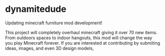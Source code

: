 # dynamitedude
Updating minecraft furniture mod development!

This project will completely overhaul minecraft giving it over 70 new items. From outdoors spaces to indoor hangouts, this mod will change the way you play Minecraft forever.
If you are interested at contributing by submiting ideas, images, and even 3D design models, 
